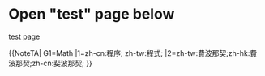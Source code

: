 # Open "test" page below

[test page](docs/test)


{{NoteTA|
G1=Math
|1=zh-cn:程序; zh-tw:程式;
|2=zh-tw:費波那契;zh-hk:費波那契;zh-cn:斐波那契;
}}
